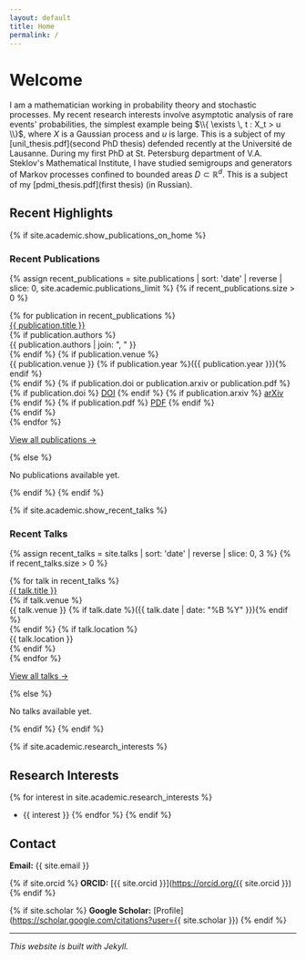 ```yaml
---
layout: default
title: Home
permalink: /
---
```

# Welcome

I am a mathematician working in probability theory and stochastic processes. My recent research interests involve asymptotic analysis of rare events' probabilities, the simplest example being $\\{  \exists \, t : X_t > u \\}$, where $X$ is a Gaussian process and $u$ is large. This is a subject of my [unil_thesis.pdf](second PhD thesis) defended recently at the Université de Lausanne. During my first PhD at St. Petersburg department of V.A. Steklov's Mathematical Institute, I have studied semigroups and generators of Markov processes confined to bounded areas $D \subset \mathbb{R}^d$. This is a subject of my [pdmi_thesis.pdf](first thesis) (in Russian).

## Recent Highlights

{% if site.academic.show_publications_on_home %}
### Recent Publications

{% assign recent_publications = site.publications | sort: 'date' | reverse | slice: 0, site.academic.publications_limit %}
{% if recent_publications.size > 0 %}
<div class="publication-list">
  {% for publication in recent_publications %}
  <div class="publication-item">
    <div class="title">
      <a href="{{ publication.url | relative_url }}">{{ publication.title }}</a>
    </div>
    {% if publication.authors %}
    <div class="authors">{{ publication.authors | join: ", " }}</div>
    {% endif %}
    {% if publication.venue %}
    <div class="venue">{{ publication.venue }} {% if publication.year %}({{ publication.year }}){% endif %}</div>
    {% endif %}
    {% if publication.doi or publication.arxiv or publication.pdf %}
    <div class="links">
      {% if publication.doi %}
      <a href="https://doi.org/{{ publication.doi }}" target="_blank" rel="noopener">DOI</a>
      {% endif %}
      {% if publication.arxiv %}
      <a href="https://arxiv.org/abs/{{ publication.arxiv }}" target="_blank" rel="noopener">arXiv</a>
      {% endif %}
      {% if publication.pdf %}
      <a href="{{ publication.pdf | relative_url }}" target="_blank">PDF</a>
      {% endif %}
    </div>
    {% endif %}
  </div>
  {% endfor %}
</div>

<p><a href="{{ "/publications/" | relative_url }}">View all publications →</a></p>
{% else %}
<p>No publications available yet.</p>
{% endif %}
{% endif %}

{% if site.academic.show_recent_talks %}
### Recent Talks

{% assign recent_talks = site.talks | sort: 'date' | reverse | slice: 0, 3 %}
{% if recent_talks.size > 0 %}
<div class="publication-list">
  {% for talk in recent_talks %}
  <div class="publication-item">
    <div class="title">
      <a href="{{ talk.url | relative_url }}">{{ talk.title }}</a>
    </div>
    {% if talk.venue %}
    <div class="venue">{{ talk.venue }} {% if talk.date %}({{ talk.date | date: "%B %Y" }}){% endif %}</div>
    {% endif %}
    {% if talk.location %}
    <div class="venue">{{ talk.location }}</div>
    {% endif %}
  </div>
  {% endfor %}
</div>

<p><a href="{{ "/talks/" | relative_url }}">View all talks →</a></p>
{% else %}
<p>No talks available yet.</p>
{% endif %}
{% endif %}

{% if site.academic.research_interests %}
## Research Interests

{% for interest in site.academic.research_interests %}
- {{ interest }}
{% endfor %}
{% endif %}

## Contact

**Email:** {{ site.email }}

{% if site.orcid %}
**ORCID:** [{{ site.orcid }}](https://orcid.org/{{ site.orcid }})
{% endif %}

{% if site.scholar %}
**Google Scholar:** [Profile](https://scholar.google.com/citations?user={{ site.scholar }})
{% endif %}

---

*This website is built with Jekyll.*
